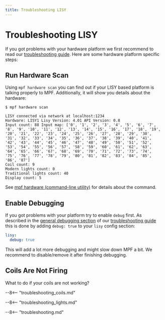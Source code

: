```yaml
---
title: Troubleshooting LISY
---
```


# Troubleshooting LISY


If you got problems with your hardware platform we first recommend to
read our
[troubleshooting guide](../../troubleshooting/index.md). Here are some hardware platform specific steps:

## Run Hardware Scan

Using `mpf hardware scan` you can find out if your LISY based platform
is talking properly to MPF. Additionally, it will show you details about
the hardware:

``` console
$ mpf hardware scan

LISY connected via network at localhost:1234
Hardware: LISY1 Lisy Version: 4.01 API Version: 0.8
Input count: 88 Input map: ['0', '1', '2', '3', '4', '5', '6', '7', '8', '9', '10', '11', '12', '13', '14', '15', '16', '17', '18', '19', '20', '21', '22', '23', '24', '25', '26', '27', '28', '29', '30', '31', '32', '33', '34', '35', '36', '37', '38', '39', '40', '41', '42', '43', '44', '45', '46', '47', '48', '49', '50', '51', '52', '53', '54', '55', '56', '57', '58', '59', '60', '61', '62', '63', '64', '65', '66', '67', '68', '69', '70', '71', '72', '73', '74', '75', '76', '77', '78', '79', '80', '81', '82', '83', '84', '85', '86', '87']
Coil count: 9
Modern lights count: 0
Traditional lights count: 40
Display count: 5
```

See [mpf hardware (command-line utility)](../../running/commands/hardware.md) for
details about the command.

## Enable Debugging

If you got problems with your platform try to enable `debug` first. As
described in the
[general debugging section](../../troubleshooting/general_debugging.md) of our
[troubleshooting guide](../../troubleshooting/index.md) this is done by adding `debug: true` to your `lisy` config
section:

``` yaml
lisy:
  debug: true
```

This will add a lot more debugging and might slow down MPF a bit. We
recommend to disable/remove it after finishing debugging.

## Coils Are Not Firing

What to do if your coils are not working?

--8<-- "troubleshooting_coils.md"

--8<-- "troubleshooting_lights.md"

--8<-- "troubleshooting.md"
